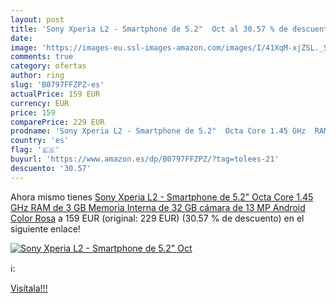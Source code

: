 ```yaml
---
layout: post
title: 'Sony Xperia L2 - Smartphone de 5.2"  Oct al 30.57 % de descuento'
date: 
image: 'https://images-eu.ssl-images-amazon.com/images/I/41XqM-xjZSL._SL200_.jpg'
comments: true
category: ofertas
author: ring
slug: 'B0797FFZPZ-es'
actualPrice: 159 EUR
currency: EUR
price: 159
comparePrice: 229 EUR
prodname: 'Sony Xperia L2 - Smartphone de 5.2"  Octa Core 1.45 GHz  RAM de 3 GB  Memoria Interna de 32 GB  cámara de 13 MP  Android   Color Rosa'
country: 'es'
flag: '🇪🇸'
buyurl: 'https://www.amazon.es/dp/B0797FFZPZ/?tag=tolees-21'
descuento: '30.57'
---
```


Ahora mismo tienes [Sony Xperia L2 - Smartphone de 5.2"  Octa Core 1.45 GHz  RAM de 3 GB  Memoria Interna de 32 GB  cámara de 13 MP  Android   Color Rosa](https://www.amazon.es/dp/B0797FFZPZ/?tag=tolees-21) a 159 EUR (original: 229 EUR) (30.57 %  de descuento) en el siguiente enlace!

[![Sony Xperia L2 - Smartphone de 5.2"  Oct](https://images-eu.ssl-images-amazon.com/images/I/41XqM-xjZSL._SL200_.jpg)](https://www.amazon.es/dp/B0797FFZPZ/?tag=tolees-21)

ℹ️:


[Visítala!!!](https://www.amazon.es/dp/B0797FFZPZ/?tag=tolees-21)
